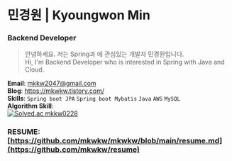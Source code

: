 # 민경원 | Kyoungwon Min
### Backend Developer
>안녕하세요. 저는 Spring과 에 관심있는 개발자 민경원입니다. <br>
>Hi, I'm Backend Developer who is interested in Spring with Java and Cloud.

**Email**: mkkw2047@gmail.com <br>
**Blog**: https://mkwkw.tistory.com/ <br>
**Skills**: `Spring boot JPA` `Spring boot Mybatis` `Java` `AWS` `MySQL` <br>
**Algorithm Skill**:<br>
[![Solved.ac
mkkw0228](http://mazassumnida.wtf/api/v2/generate_badge?boj=mkkw0228)](https://solved.ac/mkkw0228)

### RESUME: [https://github.com/mkwkw/mkwkw/blob/main/resume.md](https://github.com/mkwkw/resume)
<!--
**mkwkw/mkwkw** is a ✨ _special_ ✨ repository because its `README.md` (this file) appears on your GitHub profile.

Here are some ideas to get you started:

- 🔭 I’m currently working on ...
- 🌱 I’m currently learning ...
- 👯 I’m looking to collaborate on ...
- 🤔 I’m looking for help with ...
- 💬 Ask me about ...
- 📫 How to reach me: ...
- 😄 Pronouns: ...
- ⚡ Fun fact: ...
-->


